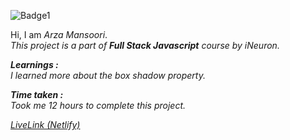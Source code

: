 ![Badge1](https://img.shields.io/badge/Project9-DeveloperLandingPage-8CC0DE)

Hi, I am *Arza Mansoori*.<br>
*This project is a part of ***Full Stack Javascript*** course by iNeuron.*

***Learnings :***<br>
*I learned more about the box shadow property.*

***Time taken :***<br>
*Took me 12 hours to complete this project.*

[*LiveLink (Netlify)*](https://project9-developerlandingpage.netlify.app/ "Project 7")


